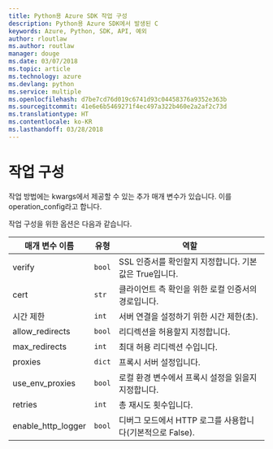 ```yaml
---
title: Python용 Azure SDK 작업 구성
description: Python용 Azure SDK에서 발생된 C
keywords: Azure, Python, SDK, API, 예외
author: rloutlaw
ms.author: routlaw
manager: douge
ms.date: 03/07/2018
ms.topic: article
ms.technology: azure
ms.devlang: python
ms.service: multiple
ms.openlocfilehash: d7be7cd76d019c6741d93c04458376a9352e363b
ms.sourcegitcommit: 41e6e6b5469271f4ec497a322b460e2a2af2c73d
ms.translationtype: HT
ms.contentlocale: ko-KR
ms.lasthandoff: 03/28/2018
---
```

# <a name="operation-config"></a>작업 구성 

작업 방법에는 kwargs에서 제공할 수 있는 추가 매개 변수가 있습니다. 이를 operation_config라고 합니다.

작업 구성을 위한 옵션은 다음과 같습니다.

|매개 변수 이름|유형|역할|
|----------------------|------|---------------|
| verify |`bool`|SSL 인증서를 확인할지 지정합니다. 기본값은 True입니다.|
|  cert |`str`| 클라이언트 측 확인을 위한 로컬 인증서의 경로입니다.|
|  시간 제한 |`int`| 서버 연결을 설정하기 위한 시간 제한(초).|
|  allow_redirects |`bool` | 리디렉션을 허용할지 지정합니다.|
|  max_redirects  |`int`| 최대 허용 리디렉션 수입니다.|
|  proxies  |`dict` |프록시 서버 설정입니다.|
|  use_env_proxies |`bool` |로컬 환경 변수에서 프록시 설정을 읽을지 지정합니다.|
|  retries  |`int` | 총 재시도 횟수입니다.|
|  enable_http_logger | `bool`| 디버그 모드에서 HTTP 로그를 사용합니다(기본적으로 False).|
